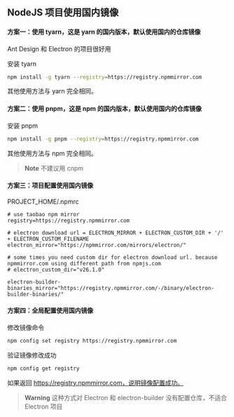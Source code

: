 ## NodeJS 项目使用国内镜像

#### 方案一：使用 tyarn，这是 yarn 的国内版本，默认使用国内的仓库镜像

Ant Design 和 Electron 的项目很好用

安装 tyarn

```bash
npm install -g tyarn --registry=https://registry.npmmirror.com
```

其他使用方法与 yarn 完全相同。

#### 方案二：使用 pnpm，这是 npm 的国内版本，默认使用国内的仓库镜像

安装 pnpm

```bash
npm install -g pnpm --registry=https://registry.npmmirror.com
```

其他使用方法与 npm 完全相同。

> **Note**
> 不建议用 cnpm

#### 方案三：项目配置使用国内镜像

PROJECT_HOME/.npmrc

```properties
# use taobao npm mirror
registry=https://registry.npmmirror.com

# electron download url = ELECTRON_MIRROR + ELECTRON_CUSTOM_DIR + '/' + ELECTRON_CUSTOM_FILENAME
electron_mirror="https://npmmirror.com/mirrors/electron/"

# some times you need custom dir for electron download url. because npmmirror.com using different path from npmjs.com
# electron_custom_dir="v26.1.0"

electron-builder-binaries_mirror="https://registry.npmmirror.com/-/binary/electron-builder-binaries/"
```

#### 方案四：全局配置使用国内镜像

修改镜像命令

```bash
npm config set registry https://registry.npmmirror.com
```

验证镜像修改成功

```bash
npm config get registry
```

如果返回 https://registry.npmmirror.com，说明镜像配置成功。


> **Warning**
> 这种方式对 Electron 和 electron-builder 没有配置仓库，不适合 Electron 项目

